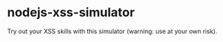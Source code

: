 # nodejs-xss-simulator
Try out your XSS skills with this simulator (warning: use at your own risk).
